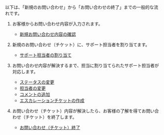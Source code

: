 以下は、「新規のお問い合わせ」から「お問い合わせの終了」までの一般的な流れです。

1. お客様からお問い合わせ内容が入力されます。
    * [新規お問い合わせ内容の確認](msp_check_new_ticket.md)

2. 新規のお問い合わせ（チケット）に、サポート担当者を割り当てます。
    * [サポート担当者の割り当て](msp_assign_support_rep.md)
  
3. お問い合わせ内容が解決するまで、担当に割り当てられたサポート担当者が対応します。
    * [ステータスの変更](msp_change_status.md)
    * [担当者の変更](msp_change_support_rep.md)
    * [コメントの追加](msp_add_comment.md)
    * [エスカレーションチケットの作成](msp_escalation.md)

4. お問い合わせ（チケット）内容が解決したら、お客様の了解を得てお問い合わせ（チケット）を終了します。
    * [お問い合わせ（チケット）終了](msp_close.md)